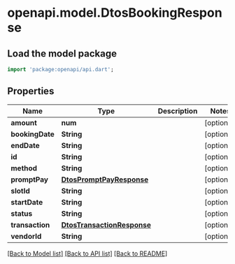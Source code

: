 # openapi.model.DtosBookingResponse

## Load the model package
```dart
import 'package:openapi/api.dart';
```

## Properties
Name | Type | Description | Notes
------------ | ------------- | ------------- | -------------
**amount** | **num** |  | [optional] 
**bookingDate** | **String** |  | [optional] 
**endDate** | **String** |  | [optional] 
**id** | **String** |  | [optional] 
**method** | **String** |  | [optional] 
**promptPay** | [**DtosPromptPayResponse**](DtosPromptPayResponse.md) |  | [optional] 
**slotId** | **String** |  | [optional] 
**startDate** | **String** |  | [optional] 
**status** | **String** |  | [optional] 
**transaction** | [**DtosTransactionResponse**](DtosTransactionResponse.md) |  | [optional] 
**vendorId** | **String** |  | [optional] 

[[Back to Model list]](../README.md#documentation-for-models) [[Back to API list]](../README.md#documentation-for-api-endpoints) [[Back to README]](../README.md)


